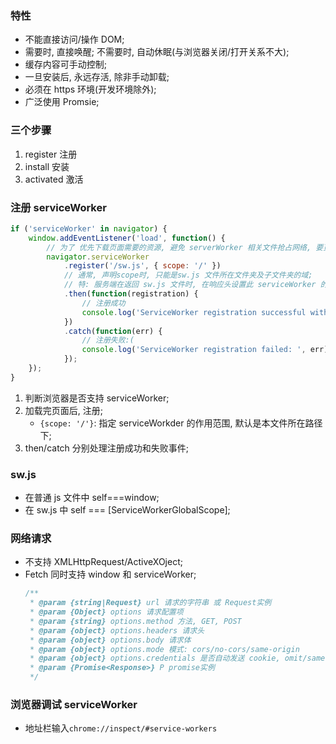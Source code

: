 ### 特性

- 不能直接访问/操作 DOM;
- 需要时, 直接唤醒; 不需要时, 自动休眠(与浏览器关闭/打开关系不大);
- 缓存内容可手动控制;
- 一旦安装后, 永远存活, 除非手动卸载;
- 必须在 https 环境(开发环境除外);
- 广泛使用 Promsie;

### 三个步骤

1. register 注册
2. install 安装
3. activated 激活

### 注册 serviceWorker

```js
if ('serviceWorker' in navigator) {
	window.addEventListener('load', function() {
		// 为了 优先下载页面需要的资源, 避免 serverWorker 相关文件抢占网络, 要页面加载完成后再注册 serverWorker;
		navigator.serviceWorker
			.register('/sw.js', { scope: '/' })
			// 通常, 声明scope时, 只能是sw.js 文件所在文件夹及子文件夹的域;
			// 特: 服务端在返回 sw.js 文件时, 在响应头设置此 serviceWorker 的最大域: "service-worker-allowed: /",
			.then(function(registration) {
				// 注册成功
				console.log('ServiceWorker registration successful with scope: ', registration.scope);
			})
			.catch(function(err) {
				// 注册失败:(
				console.log('ServiceWorker registration failed: ', err);
			});
	});
}
```

1. 判断浏览器是否支持 serviceWorker;
2. 加载完页面后, 注册;
   - `{scope: '/'}`: 指定 serviceWorkder 的作用范围, 默认是本文件所在路径下;
3. then/catch 分别处理注册成功和失败事件;

### sw.js

- 在普通 js 文件中 self===window;
- 在 sw.js 中 self === [ServiceWorkerGlobalScope];

### 网络请求

- 不支持 XMLHttpRequest/ActiveXOject;
- Fetch 同时支持 window 和 serviceWorker;
  ```js
  /**
   * @param {string|Request} url 请求的字符串 或 Request实例
   * @param {Object} options 请求配置项
   * @param {string} options.method 方法, GET, POST
   * @param {object} options.headers 请求头
   * @param {object} options.body 请求体
   * @param {object} options.mode 模式: cors/no-cors/same-origin
   * @param {object} options.credentials 是否自动发送 cookie, omit/same-origin/include
   * @param {Promise<Response>} P promise实例
   */
  ```

### 浏览器调试 serviceWorker

- 地址栏输入`chrome://inspect/#service-workers`
